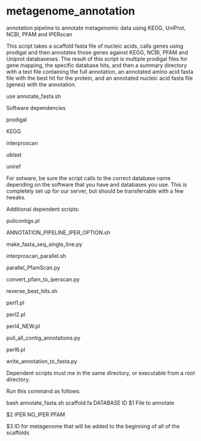 # metagenome_annotation
annotation pipeline to annotate metagenomic data using KEGG, UniProt, NCBI, PFAM and IPERscan

This script takes a scaffold fasta file of nucleic acids, calls genes using prodigal and then annotates those genes against KEGG, NCBI, PFAM and Uniprot databaseses. The result of this script is multiple prodigal files for gene mapping, the specific database hits, and then a summary directory with a text file containing the full annotation, an annotated amino acid fasta file with the best hit for the protein, and an annotated nucleic acid fasta file (genes) with the annotation.

use annotate_fasta.sh

Software dependencies

  prodigal

  KEGG

  interproscan

  ublast

  uniref
  
For sotware, be sure the script calls to the correct database name depending on the software that you have and databases you use. This is completely set up for our server, but should be transferrable with a few tweaks.

Additional dependent scripts:

pullcontigs.pl

ANNOTATION_PIPELINE_IPER_OPTION.sh

make_fasta_seq_single_line.py

interproscan_parallel.sh

parallel_PfamScan.py

convert_pfam_to_iperscan.py

reverse_best_hits.sh

perl1.pl

perl2.pl

perl4_NEW.pl

pull_all_contig_annotations.py

perl6.pl

write_annotation_to_fasta.py

Dependent scripts must me in the same directory, or executable from a root directory.

Run this command as follows:

bash annotate_fasta.sh scaffold.fa DATABASE ID
$1 File to annotate

$2 IPER NO_IPER PFAM

$3 ID for metagenome that will be added to the beginning of all of the scaffolds

